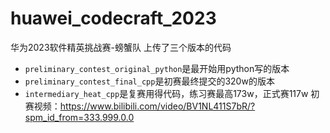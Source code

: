 # huawei_codecraft_2023
华为2023软件精英挑战赛-螃蟹队
上传了三个版本的代码
- `preliminary_contest_original_python`是最开始用python写的版本
- `preliminary_contest_final_cpp`是初赛最终提交的320w的版本
- `intermediary_heat_cpp`是复赛用得代码，练习赛最高173w，正式赛117w
初赛视频：https://www.bilibili.com/video/BV1NL411S7bR/?spm_id_from=333.999.0.0
